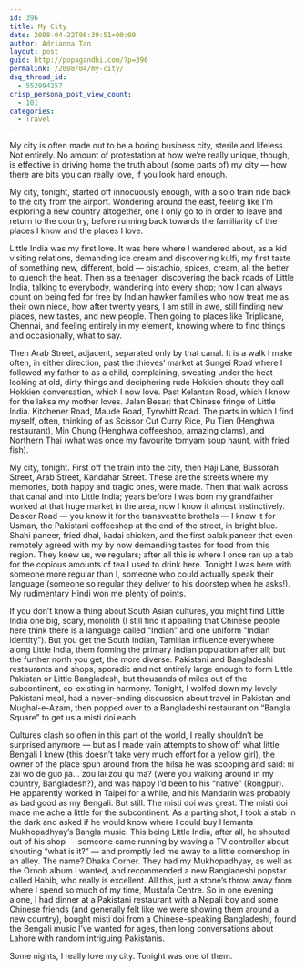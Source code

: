 ```yaml
---
id: 396
title: My City
date: 2008-04-22T06:39:51+00:00
author: Adrianna Tan
layout: post
guid: http://popagandhi.com/?p=396
permalink: /2008/04/my-city/
dsq_thread_id:
  - 552994257
crisp_persona_post_view_count:
  - 101
categories:
  - Travel
---
```

My city is often made out to be a boring business city, sterile and lifeless. Not entirely. No amount of protestation at how we’re really unique, though, is effective in driving home the truth about (some parts of) my city — how there are bits you can really love, if you look hard enough.

My city, tonight, started off innocuously enough, with a solo train ride back to the city from the airport. Wondering around the east, feeling like I’m exploring a new country altogether, one I only go to in order to leave and return to the country, before running back towards the familiarity of the places I know and the places I love.

Little India was my first love. It was here where I wandered about, as a kid visiting relations, demanding ice cream and discovering kulfi, my first taste of something new, different, bold — pistachio, spices, cream, all the better to quench the heat. Then as a teenager, discovering the back roads of Little India, talking to everybody, wandering into every shop; how I can always count on being fed for free by Indian hawker families who now treat me as their own niece, how after twenty years, I am still in awe, still finding new places, new tastes, and new people. Then going to places like Triplicane, Chennai, and feeling entirely in my element, knowing where to find things and occasionally, what to say.

Then Arab Street, adjacent, separated only by that canal. It is a walk I make often, in either direction, past the thieves’ market at Sungei Road where I followed my father to as a child, complaining, sweating under the heat looking at old, dirty things and deciphering rude Hokkien shouts they call Hokkien conversation, which I now love. Past Kelantan Road, which I know for the laksa my mother loves. Jalan Besar: that Chinese fringe of Little India. Kitchener Road, Maude Road, Tyrwhitt Road. The parts in which I find myself, often, thinking of as Scissor Cut Curry Rice, Pu Tien (Henghwa restaurant), Min Chung (Henghwa coffeeshop, amazing clams), and Northern Thai (what was once my favourite tomyam soup haunt, with fried fish).

My city, tonight. First off the train into the city, then Haji Lane, Bussorah Street, Arab Street, Kandahar Street. These are the streets where my memories, both happy and tragic ones, were made. Then that walk across that canal and into Little India; years before I was born my grandfather worked at that huge market in the area, now I know it almost instinctively. Desker Road — you know it for the transvestite brothels — I know it for Usman, the Pakistani coffeeshop at the end of the street, in bright blue. Shahi paneer, fried dhal, kadai chicken, and the first palak paneer that even remotely agreed with my by now demanding tastes for food from this region. They knew us, we regulars; after all this is where I once ran up a tab for the copious amounts of tea I used to drink here. Tonight I was here with someone more regular than I, someone who could actually speak their language (someone so regular they deliver to his doorstep when he asks!). My rudimentary Hindi won me plenty of points.

If you don’t know a thing about South Asian cultures, you might find Little India one big, scary, monolith (I still find it appalling that Chinese people here think there is a language called “Indian” and one uniform “Indian identity”). But you get the South Indian, Tamilian influence everywhere along Little India, them forming the primary Indian population after all; but the further north you get, the more diverse. Pakistani and Bangladeshi restaurants and shops, sporadic and not entirely large enough to form Little Pakistan or Little Bangladesh, but thousands of miles out of the subcontinent, co-existing in harmony. Tonight, I wolfed down my lovely Pakistani meal, had a never-ending discussion about travel in Pakistan and Mughal-e-Azam, then popped over to a Bangladeshi restaurant on “Bangla Square” to get us a misti doi each.

Cultures clash so often in this part of the world, I really shouldn’t be surprised anymore — but as I made vain attempts to show off what little Bengali I knew (this doesn’t take very much effort for a yellow girl), the owner of the place spun around from the hilsa he was scooping and said: ni zai wo de guo jia… zou lai zou qu ma? (were you walking around in my country, Bangladesh?), and was happy I’d been to his “native” (Rongpur). He apparently worked in Taipei for a while, and his Mandarin was probably as bad good as my Bengali. But still. The misti doi was great. The misti doi made me ache a little for the subcontinent. As a parting shot, I took a stab in the dark and asked if he would know where I could buy Hemanta Mukhopadhyay’s Bangla music. This being Little India, after all, he shouted out of his shop — someone came running by waving a TV controller about shouting “what is it?” — and promptly led me away to a little cornershop in an alley. The name? Dhaka Corner. They had my Mukhopadhyay, as well as the Ornob album I wanted, and recommended a new Bangladeshi popstar called Habib, who really is excellent. All this, just a stone’s throw away from where I spend so much of my time, Mustafa Centre. So in one evening alone, I had dinner at a Pakistani restaurant with a Nepali boy and some Chinese friends (and generally felt like we were showing them around a new country), bought misti doi from a Chinese-speaking Bangladeshi, found the Bengali music I’ve wanted for ages, then long conversations about Lahore with random intriguing Pakistanis.

Some nights, I really love my city. Tonight was one of them.